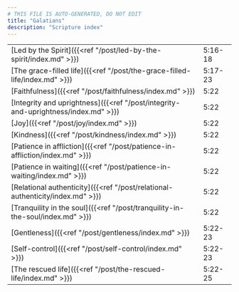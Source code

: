 ```yaml
---
# THIS FILE IS AUTO-GENERATED, DO NOT EDIT
title: "Galatians"
description: "Scripture index"
---
```


|  |  |
| --- | --- |
| [Led by the Spirit]({{<ref "/post/led-by-the-spirit/index.md" >}}) | 5:16-18 |
| [The grace-filled life]({{<ref "/post/the-grace-filled-life/index.md" >}}) | 5:17-23 |
| [Faithfulness]({{<ref "/post/faithfulness/index.md" >}}) | 5:22 |
| [Integrity and uprightness]({{<ref "/post/integrity-and-uprightness/index.md" >}}) | 5:22 |
| [Joy]({{<ref "/post/joy/index.md" >}}) | 5:22 |
| [Kindness]({{<ref "/post/kindness/index.md" >}}) | 5:22 |
| [Patience in affliction]({{<ref "/post/patience-in-affliction/index.md" >}}) | 5:22 |
| [Patience in waiting]({{<ref "/post/patience-in-waiting/index.md" >}}) | 5:22 |
| [Relational authenticity]({{<ref "/post/relational-authenticity/index.md" >}}) | 5:22 |
| [Tranquility in the soul]({{<ref "/post/tranquility-in-the-soul/index.md" >}}) | 5:22 |
| [Gentleness]({{<ref "/post/gentleness/index.md" >}}) | 5:22-23 |
| [Self-control]({{<ref "/post/self-control/index.md" >}}) | 5:22-23 |
| [The rescued life]({{<ref "/post/the-rescued-life/index.md" >}}) | 5:22-25 |
